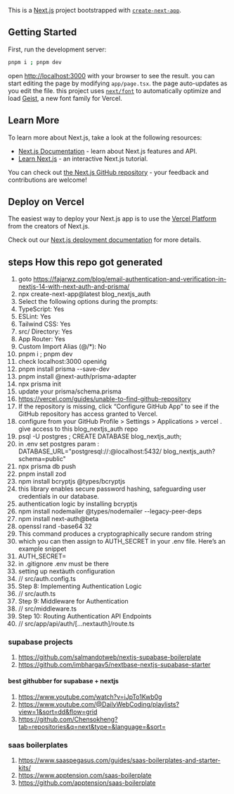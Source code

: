 This is a [Next.js](https://nextjs.org) project bootstrapped with [`create-next-app`](https://nextjs.org/docs/app/api-reference/cli/create-next-app).

## Getting Started
First, run the development server:
```bash
pnpm i ; pnpm dev
```
open [http://localhost:3000](http://localhost:3000) with your browser to see the result.
you can start editing the page by modifying `app/page.tsx`. the page auto-updates as you edit the file.
this project uses [`next/font`](https://nextjs.org/docs/app/building-your-application/optimizing/fonts) to automatically optimize and load [Geist](https://vercel.com/font), a new font family for Vercel.

## Learn More

To learn more about Next.js, take a look at the following resources:

- [Next.js Documentation](https://nextjs.org/docs) - learn about Next.js features and API.
- [Learn Next.js](https://nextjs.org/learn) - an interactive Next.js tutorial.

You can check out [the Next.js GitHub repository](https://github.com/vercel/next.js) - your feedback and contributions are welcome!

## Deploy on Vercel

The easiest way to deploy your Next.js app is to use the [Vercel Platform](https://vercel.com/new?utm_medium=default-template&filter=next.js&utm_source=create-next-app&utm_campaign=create-next-app-readme) from the creators of Next.js.

Check out our [Next.js deployment documentation](https://nextjs.org/docs/app/building-your-application/deploying) for more details.

## steps How this repo got generated
1. goto https://fajarwz.com/blog/email-authentication-and-verification-in-nextjs-14-with-next-auth-and-prisma/
2. npx create-next-app@latest blog_nextjs_auth
  1. Select the following options during the prompts:
  1. TypeScript: Yes
  1. ESLint: Yes
  1. Tailwind CSS: Yes
  1. src/ Directory: Yes
  1. App Router: Yes
  1. Custom Import Alias (@/*): No
3. pnpm i ; pnpm dev
4. check localhost:3000 openińg
5. pnpm install prisma --save-dev
6. pnpm install @next-auth/prisma-adapter
7. npx prisma init
8. update your prisma/schema.prisma
9. https://vercel.com/guides/unable-to-find-github-repository
1. If the repository is missing, click “Configure GitHub App” to see if the GitHub repository has access granted to Vercel.
1. configure from your GitHub Profile > Settings > Applications > vercel . give access to this blog_nextjs_auth repo 
1. psql -U postgres ; CREATE DATABASE blog_nextjs_auth;
1. in .env set postgres param : DATABASE_URL="postgresql://<username>:<password>@localhost:5432/ blog_nextjs_auth?schema=public"
1. npx prisma db push
1. pnpm install zod
1. npm install bcryptjs @types/bcryptjs
  1. this library enables secure password hashing, safeguarding user credentials in our database.
  1. authentication logic by installing bcryptjs
1. npm install nodemailer @types/nodemailer --legacy-peer-deps
1. npm install next-auth@beta
  1. openssl rand -base64 32
  1. This command produces a cryptographically secure random string
  1. which you can then assign to AUTH_SECRET in your .env file. Here’s an example snippet
  1. AUTH_SECRET=
  1. in .gitignore .env must be there
1. setting up nextàuth configuration
  1. // src/auth.config.ts
1. Step 8: Implementing Authentication Logic
  1. // src/auth.ts
1. Step 9: Middleware for Authentication
  1. // src/middleware.ts
1. Step 10: Routing Authentication API Endpoints
  1. // src/app/api/auth/[...nextauth]/route.ts
### supabase projects
1. https://github.com/salmandotweb/nextjs-supabase-boilerplate
1. https://github.com/imbhargav5/nextbase-nextjs-supabase-starter
#### best githubber for supabase + nextjs
1. https://www.youtube.com/watch?v=iJpTo1Kwb0g
1. https://www.youtube.com/@DailyWebCoding/playlists?view=1&sort=dd&flow=grid
1. https://github.com/Chensokheng?tab=repositories&q=next&type=&language=&sort=

### saas boilerplates
1. https://www.saaspegasus.com/guides/saas-boilerplates-and-starter-kits/
1. https://www.apptension.com/saas-boilerplate
1. https://github.com/apptension/saas-boilerplate
